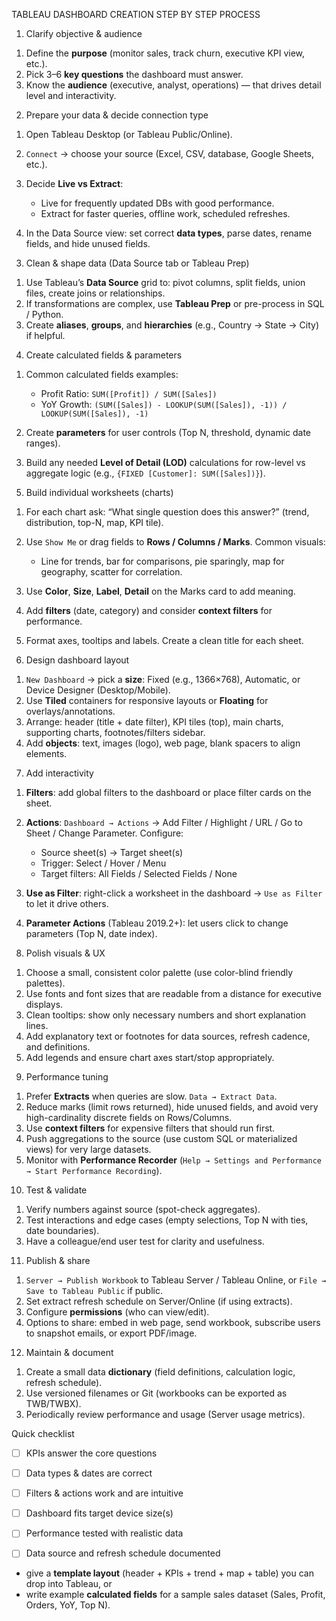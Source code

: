TABLEAU DASHBOARD CREATION STEP BY STEP PROCESS 

1) Clarify objective & audience
1. Define the **purpose** (monitor sales, track churn, executive KPI view, etc.).
2. Pick 3–6 **key questions** the dashboard must answer.
3. Know the **audience** (executive, analyst, operations) — that drives detail level and interactivity.

2) Prepare your data & decide connection type

1. Open Tableau Desktop (or Tableau Public/Online).
2. `Connect` → choose your source (Excel, CSV, database, Google Sheets, etc.).
3. Decide **Live vs Extract**:

   * Live for frequently updated DBs with good performance.
   * Extract for faster queries, offline work, scheduled refreshes.
4. In the Data Source view: set correct **data types**, parse dates, rename fields, and hide unused fields.

3) Clean & shape data (Data Source tab or Tableau Prep)

1. Use Tableau’s **Data Source** grid to: pivot columns, split fields, union files, create joins or relationships.
2. If transformations are complex, use **Tableau Prep** or pre-process in SQL / Python.
3. Create **aliases**, **groups**, and **hierarchies** (e.g., Country → State → City) if helpful.

4) Create calculated fields & parameters

1. Common calculated fields examples:

   * Profit Ratio: `SUM([Profit]) / SUM([Sales])`
   * YoY Growth: `(SUM([Sales]) - LOOKUP(SUM([Sales]), -1)) / LOOKUP(SUM([Sales]), -1)`
2. Create **parameters** for user controls (Top N, threshold, dynamic date ranges).
3. Build any needed **Level of Detail (LOD)** calculations for row-level vs aggregate logic (e.g., `{FIXED [Customer]: SUM([Sales])}`).

5) Build individual worksheets (charts)

1. For each chart ask: “What single question does this answer?” (trend, distribution, top-N, map, KPI tile).
2. Use `Show Me` or drag fields to **Rows / Columns / Marks**. Common visuals:

   * Line for trends, bar for comparisons, pie sparingly, map for geography, scatter for correlation.
3. Use **Color**, **Size**, **Label**, **Detail** on the Marks card to add meaning.
4. Add **filters** (date, category) and consider **context filters** for performance.
5. Format axes, tooltips and labels. Create a clean title for each sheet.

6) Design dashboard layout

1. `New Dashboard` → pick a **size**: Fixed (e.g., 1366×768), Automatic, or Device Designer (Desktop/Mobile).
2. Use **Tiled** containers for responsive layouts or **Floating** for overlays/annotations.
3. Arrange: header (title + date filter), KPI tiles (top), main charts, supporting charts, footnotes/filters sidebar.
4. Add **objects**: text, images (logo), web page, blank spacers to align elements.


7) Add interactivity

1. **Filters**: add global filters to the dashboard or place filter cards on the sheet.
2. **Actions**: `Dashboard → Actions` → Add Filter / Highlight / URL / Go to Sheet / Change Parameter. Configure:

   * Source sheet(s) → Target sheet(s)
   * Trigger: Select / Hover / Menu
   * Target filters: All Fields / Selected Fields / None
3. **Use as Filter**: right-click a worksheet in the dashboard → `Use as Filter` to let it drive others.
4. **Parameter Actions** (Tableau 2019.2+): let users click to change parameters (Top N, date index).

8) Polish visuals & UX

1. Choose a small, consistent color palette (use color-blind friendly palettes).
2. Use fonts and font sizes that are readable from a distance for executive displays.
3. Clean tooltips: show only necessary numbers and short explanation lines.
4. Add explanatory text or footnotes for data sources, refresh cadence, and definitions.
5. Add legends and ensure chart axes start/stop appropriately.

9) Performance tuning

1. Prefer **Extracts** when queries are slow. `Data → Extract Data`.
2. Reduce marks (limit rows returned), hide unused fields, and avoid very high-cardinality discrete fields on Rows/Columns.
3. Use **context filters** for expensive filters that should run first.
4. Push aggregations to the source (use custom SQL or materialized views) for very large datasets.
5. Monitor with **Performance Recorder** (`Help → Settings and Performance → Start Performance Recording`).

10) Test & validate

1. Verify numbers against source (spot-check aggregates).
2. Test interactions and edge cases (empty selections, Top N with ties, date boundaries).
3. Have a colleague/end user test for clarity and usefulness.

11) Publish & share

1. `Server → Publish Workbook` to Tableau Server / Tableau Online, or `File → Save to Tableau Public` if public.
2. Set extract refresh schedule on Server/Online (if using extracts).
3. Configure **permissions** (who can view/edit).
4. Options to share: embed in web page, send workbook, subscribe users to snapshot emails, or export PDF/image.
   
12) Maintain & document

1. Create a small data **dictionary** (field definitions, calculation logic, refresh schedule).
2. Use versioned filenames or Git (workbooks can be exported as TWB/TWBX).
3. Periodically review performance and usage (Server usage metrics).


Quick checklist

* [ ] KPIs answer the core questions
* [ ] Data types & dates are correct
* [ ] Filters & actions work and are intuitive
* [ ] Dashboard fits target device size(s)
* [ ] Performance tested with realistic data
* [ ] Data source and refresh schedule documented


* give a **template layout** (header + KPIs + trend + map + table) you can drop into Tableau, or
* write example **calculated fields** for a sample sales dataset (Sales, Profit, Orders, YoY, Top N).

